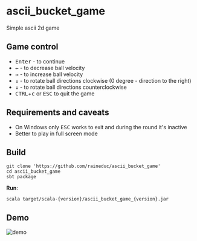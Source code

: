 # ascii_bucket_game
Simple ascii 2d game


## Game control
- <kbd>Enter</kbd> - to continue
- <kbd>←</kbd> - to decrease ball velocity
- <kbd>→</kbd> - to increase ball velocity
- <kbd>↓</kbd> - to rotate ball directions clockwise (0 degree - direction to the right)
- <kbd>↓</kbd> - to rotate ball directions counterclockwise
- <kbd>CTRL</kbd>+<kbd>c</kbd> or <kbd>ESC</kbd> to quit the game


## Requirements and caveats
- On Windows only <kbd>ESC</kbd> works to exit and during the round it's inactive
- Better to play in full screen mode

## Build
```
git clone 'https://github.com/raineduc/ascii_bucket_game'
cd ascii_bucket_game
sbt package
```
**Run**:

```scala target/scala-{version}/ascii_bucket_game_{version}.jar```

## Demo

![demo](https://raw.githubusercontent.com/raineduc/ascii_bucket_game/main/demo/gif1.gif)


